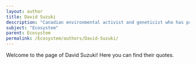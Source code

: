 ```yaml
---
layout: author
title: David Suzuki
description: "Canadian environmental activist and geneticist who has produced numerous documentaries. He emphasizes the importance of ecosystems in maintaining biodiversity and sustainability."
subject: "Ecosystem"
parent: Ecosystem
permalink: /Ecosystem/authors/David-Suzuki/
---
```


Welcome to the page of David Suzuki! Here you can find their quotes.
